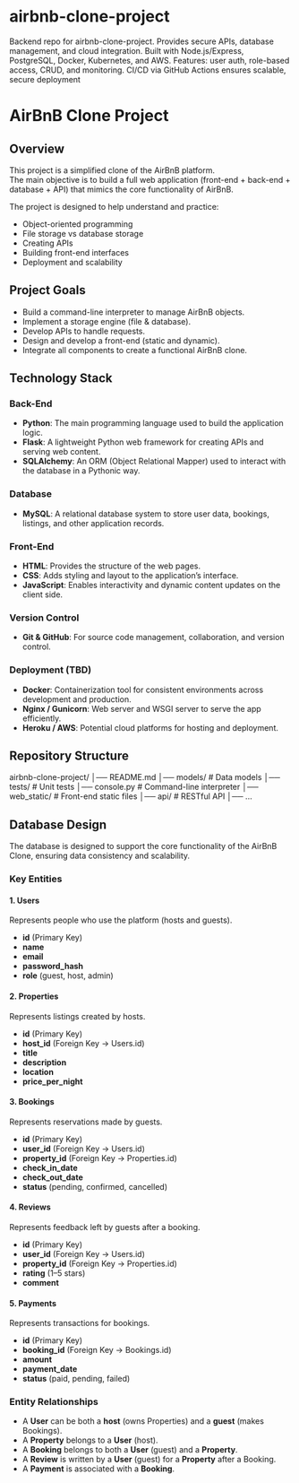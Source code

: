 # airbnb-clone-project
Backend repo for airbnb-clone-project. Provides secure APIs, database management, and cloud integration. Built with Node.js/Express, PostgreSQL, Docker, Kubernetes, and AWS. Features: user auth, role-based access, CRUD, and monitoring. CI/CD via GitHub Actions ensures scalable, secure deployment

# AirBnB Clone Project
## Overview
This project is a simplified clone of the AirBnB platform.  
The main objective is to build a full web application (front-end + back-end + database + API) that mimics the core functionality of AirBnB.

The project is designed to help understand and practice:
- Object-oriented programming
- File storage vs database storage
- Creating APIs
- Building front-end interfaces
- Deployment and scalability

## Project Goals
- Build a command-line interpreter to manage AirBnB objects.
- Implement a storage engine (file & database).
- Develop APIs to handle requests.
- Design and develop a front-end (static and dynamic).
- Integrate all components to create a functional AirBnB clone.


## Technology Stack

### **Back-End**
- **Python**: The main programming language used to build the application logic.  
- **Flask**: A lightweight Python web framework for creating APIs and serving web content.  
- **SQLAlchemy**: An ORM (Object Relational Mapper) used to interact with the database in a Pythonic way.  

### **Database**
- **MySQL**: A relational database system to store user data, bookings, listings, and other application records.  

### **Front-End**
- **HTML**: Provides the structure of the web pages.  
- **CSS**: Adds styling and layout to the application’s interface.  
- **JavaScript**: Enables interactivity and dynamic content updates on the client side.  

### **Version Control**
- **Git & GitHub**: For source code management, collaboration, and version control. 

### **Deployment (TBD)**
- **Docker**: Containerization tool for consistent environments across development and production.  
- **Nginx / Gunicorn**: Web server and WSGI server to serve the app efficiently.  
- **Heroku / AWS**: Potential cloud platforms for hosting and deployment.  


## Repository Structure
airbnb-clone-project/
│── README.md
│── models/ # Data models
│── tests/ # Unit tests
│── console.py # Command-line interpreter
│── web_static/ # Front-end static files
│── api/ # RESTful API
│── ...


## Database Design

The database is designed to support the core functionality of the AirBnB Clone, ensuring data consistency and scalability.

### **Key Entities**

#### 1. Users
Represents people who use the platform (hosts and guests).
- **id** (Primary Key)
- **name**
- **email**
- **password_hash**
- **role** (guest, host, admin)

#### 2. Properties
Represents listings created by hosts.
- **id** (Primary Key)
- **host_id** (Foreign Key → Users.id)
- **title**
- **description**
- **location**
- **price_per_night**

#### 3. Bookings
Represents reservations made by guests.
- **id** (Primary Key)
- **user_id** (Foreign Key → Users.id)
- **property_id** (Foreign Key → Properties.id)
- **check_in_date**
- **check_out_date**
- **status** (pending, confirmed, cancelled)

#### 4. Reviews
Represents feedback left by guests after a booking.
- **id** (Primary Key)
- **user_id** (Foreign Key → Users.id)
- **property_id** (Foreign Key → Properties.id)
- **rating** (1–5 stars)
- **comment**

#### 5. Payments
Represents transactions for bookings.
- **id** (Primary Key)
- **booking_id** (Foreign Key → Bookings.id)
- **amount**
- **payment_date**
- **status** (paid, pending, failed)



### **Entity Relationships**
- A **User** can be both a **host** (owns Properties) and a **guest** (makes Bookings).  
- A **Property** belongs to a **User** (host).  
- A **Booking** belongs to both a **User** (guest) and a **Property**.  
- A **Review** is written by a **User** (guest) for a **Property** after a Booking.  
- A **Payment** is associated with a **Booking**.  


